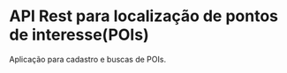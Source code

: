 API Rest para localização de pontos de interesse(POIs)
======================================================

Aplicação para cadastro e buscas de POIs.
